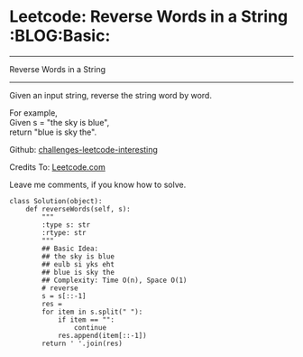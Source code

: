 # Leetcode: Reverse Words in a String     :BLOG:Basic:


---

Reverse Words in a String  

---

Given an input string, reverse the string word by word.  

For example,  
Given s = "the sky is blue",  
return "blue is sky the".  

Github: [challenges-leetcode-interesting](https://github.com/DennyZhang/challenges-leetcode-interesting/tree/master/reverse-words-in-a-string)  

Credits To: [Leetcode.com](https://leetcode.com/problems/reverse-words-in-a-string/description/)  

Leave me comments, if you know how to solve.  

    class Solution(object):
        def reverseWords(self, s):
            """
            :type s: str
            :rtype: str
            """
            ## Basic Idea:
            ## the sky is blue
            ## eulb si yks eht
            ## blue is sky the
            ## Complexity: Time O(n), Space O(1)
            # reverse
            s = s[::-1]
            res = 
            for item in s.split(" "):
                if item == "":
                    continue
                res.append(item[::-1])
            return ' '.join(res)